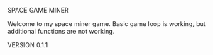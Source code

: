 SPACE GAME MINER

Welcome to my space miner game. Basic game loop is working, but additional functions are not working.

VERSION 0.1.1